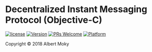 # Decentralized Instant Messaging Protocol (Objective-C)

[![license](https://img.shields.io/github/license/mashape/apistatus.svg)](https://github.com/dimchat/core-objc/blob/master/LICENSE)
[![Version](https://img.shields.io/badge/alpha-0.1.0-red.svg)](https://github.com/dimchat/core-objc/archive/master.zip)
[![PRs Welcome](https://img.shields.io/badge/PRs-welcome-brightgreen.svg)](https://github.com/dimchat/core-objc/pulls)
[![Platform](https://img.shields.io/badge/Platform-iOS%20%7C%20OSX%20%7C%20watchOS%20%7C%20tvOS-brightgreen.svg)](https://github.com/dimchat/core-objc/wiki)

Copyright &copy; 2018 Albert Moky
